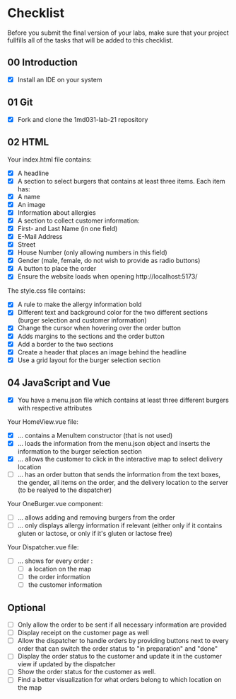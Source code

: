 # Checklist

Before you submit the final version of your labs, make sure that your project fullfills all of the tasks that will be added to this checklist.

## 00 Introduction

- [x] Install an IDE on your system

## 01 Git

- [x] Fork and clone the 1md031-lab-21 repository

## 02 HTML

Your index.html file contains:
- [x] A headline
- [x] A section to select burgers that contains at least three items. Each item has:
- [x] A name
- [x] An image
- [x] Information about allergies
- [x] A section to collect customer information:
- [x] First- and Last Name (in one field)
- [x] E-Mail Address
- [x] Street
- [x] House Number (only allowing numbers in this field)
- [x] Gender (male, female, do not wish to provide as radio buttons)
- [x] A button to place the order
- [x] Ensure the website loads when opening http://localhost:5173/

The style.css file contains:
- [x] A rule to make the allergy information bold
- [x] Different text and background color for the two different sections (burger selection and customer information)
- [x] Change the cursor when hovering over the order button
- [x] Adds margins to the sections and the order button
- [x] Add a border to the two sections
- [x] Create a header that places an image behind the headline
- [x] Use a grid layout for the burger selection section

## 04 JavaScript and Vue

- [x] You have a menu.json file which contains at least three different burgers with respective attributes

Your HomeView.vue file:
- [x] ... contains a MenuItem constructor (that is not used)
- [x] ... loads the information from the menu.json object and inserts the information to the burger selection section
- [x] ... allows the customer to click in the interactive map to select delivery location
- [ ] ... has an order button that sends the information from the text boxes, the gender, all items on the order, and the delivery location to the server (to be realyed to the dispatcher)

Your OneBurger.vue component:
- [ ] ... allows adding and removing burgers from the order
- [ ] ... only displays allergy information if relevant (either only if it contains gluten or lactose, or only if it's gluten or lactose free)

Your Dispatcher.vue file:
- [ ] ... shows for every order :
    - [ ] a location on the map
    - [ ] the order information
    - [ ] the customer information

## Optional
- [ ] Only allow the order to be sent if all necessary information are provided
- [ ] Display receipt on the customer page as well
- [ ] Allow the dispatcher to handle orders by providing buttons next to every order that can switch the order status to "in preparation" and "done"
- [ ] Display the order status to the customer and update it in the customer view if updated by the dispatcher
- [ ] Show the order status for the customer as well.
- [ ] Find a better visualization for what orders belong to which location on the map